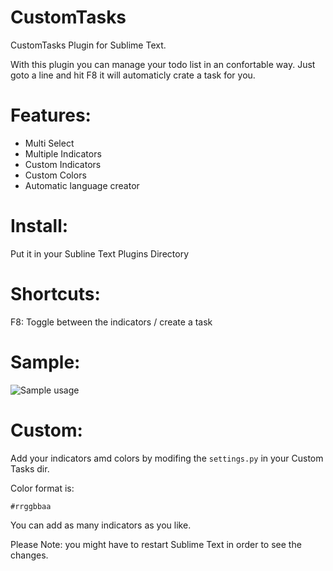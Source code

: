 CustomTasks
===========

CustomTasks Plugin for Sublime Text.

With this plugin you can manage your todo list in an confortable way.
Just goto a line and hit F8 it will automaticly crate a task for you.

Features:
===========
* Multi Select
* Multiple Indicators
* Custom Indicators
* Custom Colors
* Automatic language creator


Install:
===========
Put it in your Subline Text Plugins Directory


Shortcuts:
===========
F8: Toggle between the indicators / create a task

Sample:
===========
![Sample usage](https://raw.github.com/Eun/images/master/customtasks.gif)


Custom:
===========
Add your indicators amd colors by modifing the `settings.py` in your Custom Tasks dir.

Color format is:

`#rrggbbaa`

You can add as many indicators as you like.

Please Note:
you might have to restart Sublime Text in order to see the changes.




